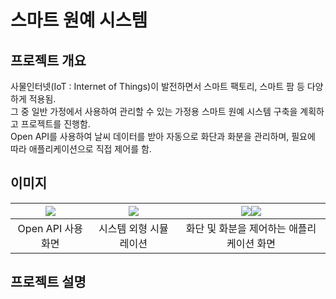 # 스마트 원예 시스템
## 프로젝트 개요
사물인터넷(IoT : Internet of Things)이 발전하면서 스마트 팩토리, 스마트 팜 등 다양하게 적용됨.   
그 중 일반 가정에서 사용하여 관리할 수 있는 가정용 스마트 원예 시스템 구축을 계획하고 프로젝트를 진행함.   
Open API를 사용하여 날씨 데이터를 받아 자동으로 화단과 화분을 관리하며, 필요에 따라 애플리케이션으로 직접 제어를 함.

## 이미지
| <img src="https://user-images.githubusercontent.com/44526808/103440504-95a85680-4c89-11eb-968f-9af8e9667669.png"></img> | <img src="https://user-images.githubusercontent.com/44526808/103400087-319d6980-4b87-11eb-89a4-d1a6936acc2a.png"></img> | <img src="https://user-images.githubusercontent.com/44526808/103440559-10717180-4c8a-11eb-80e9-a013f703dea6.png"></img><img src="https://user-images.githubusercontent.com/44526808/103440569-1b2c0680-4c8a-11eb-9c92-4374f7bd153f.png"></img> |
|:---:|:---:|:---:|
| Open API 사용화면 | 시스템 외형 시뮬레이션 | 화단 및 화분을 제어하는 애플리케이션 화면 |

## 프로젝트 설명
